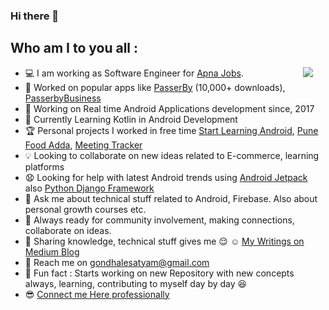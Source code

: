 ### Hi there 👋
## Who am I to you all :

<img align="right" src="https://media.giphy.com/media/Lmy23L3RkJ0sEWokRN/giphy.gif" hspace="20"/>

 * :computer: I am working as Software Engineer for [Apna Jobs](https://apna.co/).
 * :email: Worked on popular apps like [PasserBy](https://play.google.com/store/apps/details?id=biz.fyra.passerby&hl=en_IN) (10,000+ downloads), [PasserbyBusiness](https://play.google.com/store/apps/details?id=biz.fyra.bookapp&hl=en_IN) 
 * :calendar: Working on Real time Android Applications development since, 2017
 * :beginner: Currently Learning Kotlin in Android Development
 * :trophy: Personal projects I worked in free time [Start Learning Android](https://play.google.com/store/apps/details?id=edu.learning.startlearingandroid),
            [Pune Food Adda](https://play.google.com/store/apps/details?id=com.satyam.foodadda), [Meeting Tracker](https://play.google.com/store/apps/details?id=com.help.meetingtracker)
* :bulb: Looking to collaborate on new ideas related to E-commerce, learning platforms
* :anguished: Looking for help with latest Android trends using [Android Jetpack](https://developer.android.com/jetpack) also [Python Django Framework](https://www.djangoproject.com/)
* :speech_balloon: Ask me about technical stuff related to Android, Firebase. Also about personal growth courses etc.
* :briefcase: Always ready for community involvement, making connections, collaborate on ideas.
* :pencil: Sharing knowledge, technical stuff gives me :relieved: :relaxed: [My Writings on Medium Blog](https://medium.com/@gondhalesatyam_28082) 
* :email: Reach me on gondhalesatyam@gmail.com
* :dizzy: Fun fact : Starts working on new Repository with new concepts always, learning, contributing to myself day by day :satisfied: 
* :sunglasses: [Connect me Here professionally](https://www.linkedin.com/in/satyam-gondhale/)

<!--
**SatyamGondhale/SatyamGondhale** is a ✨ _special_ ✨ repository because its `README.md` (this file) appears on your GitHub profile.

Here are some ideas to get you started:

```html :bowtie: ```

- 🔭 I’m currently working on ...
- 🌱 I’m currently learning ...
- 👯 I’m looking to collaborate on ...
- 🤔 I’m looking for help with ...
- 💬 Ask me about ...
- 📫 How to reach me: ...
- 😄 Pronouns: ...
- ⚡ Fun fact: ...
-->
